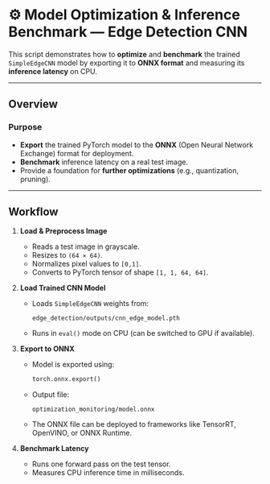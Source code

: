 # ⚙️ Model Optimization & Inference Benchmark — Edge Detection CNN

This script demonstrates how to **optimize** and **benchmark** the trained `SimpleEdgeCNN` model by exporting it to **ONNX format** and measuring its **inference latency** on CPU.

---

## Overview

### Purpose
- **Export** the trained PyTorch model to the **ONNX** (Open Neural Network Exchange) format for deployment.
- **Benchmark** inference latency on a real test image.
- Provide a foundation for **further optimizations** (e.g., quantization, pruning).

---

## Workflow

1. **Load & Preprocess Image**
   - Reads a test image in grayscale.
   - Resizes to `(64 × 64)`.
   - Normalizes pixel values to `[0,1]`.
   - Converts to PyTorch tensor of shape `[1, 1, 64, 64]`.

2. **Load Trained CNN Model**
   - Loads `SimpleEdgeCNN` weights from:
     ```
     edge_detection/outputs/cnn_edge_model.pth
     ```
   - Runs in `eval()` mode on CPU (can be switched to GPU if available).

3. **Export to ONNX**
   - Model is exported using:
     ```python
     torch.onnx.export()
     ```
   - Output file:
     ```
     optimization_monitoring/model.onnx
     ```
   - The ONNX file can be deployed to frameworks like TensorRT, OpenVINO, or ONNX Runtime.

4. **Benchmark Latency**
   - Runs one forward pass on the test tensor.
   - Measures CPU inference time in milliseconds.

